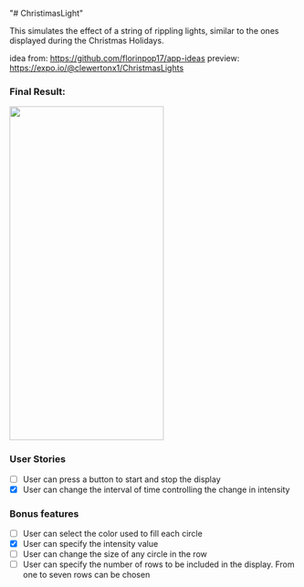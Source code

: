 "# ChristimasLight" 

This simulates the effect of a string of rippling lights, similar to the ones displayed during the Christmas Holidays.

idea from: https://github.com/florinpop17/app-ideas
preview: https://expo.io/@clewertonx1/ChristmasLights

### Final Result:

<img src="https://user-images.githubusercontent.com/48888681/79888485-20cf0e00-83d3-11ea-922a-fb0b649daad8.gif" width="270" height="585" >


### User Stories

 - [ ] User can press a button to start and stop the display
 - [x] User can change the interval of time controlling the change in intensity
 
### Bonus features
- [ ] User can select the color used to fill each circle
- [x] User can specify the intensity value
- [ ] User can change the size of any circle in the row
- [ ] User can specify the number of rows to be included in the display. From one to seven rows can be chosen
